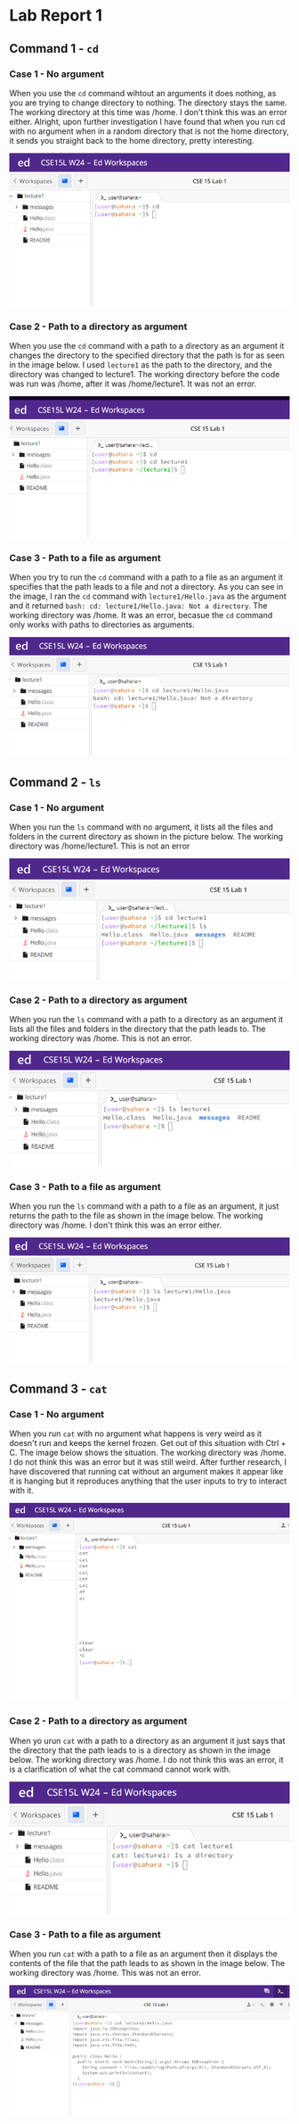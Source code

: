 # Lab Report 1

## Command 1 - `cd`

### Case 1 - No argument
When you use the `cd` command wihtout an arguments it does nothing, as you are trying to change directory to nothing.
The directory stays the same. The working directory at this time was /home. I don't think this was an error either. Alright, upon further investigation I have found that when you run cd with no argument when in a random directory that is not the home directory, it sends you straight back to the home directory, pretty interesting.

![Image](11.png)

### Case 2 - Path to a directory as argument
When you use the `cd` command with a path to a directory as an argument it changes the directory to the specified directory
that the path is for as seen in the image below. I used `lecture1` as the path to the directory, and the directory was changed
to lecture1. The working directory before the code was run was /home, after it was /home/lecture1. It was not an error.

![Image](22.png)

### Case 3 - Path to a file as argument
When you try to run the `cd` command with a path to a file as an argument it specifies that the path leads to a file and not 
a directory. As you can see in the image, I ran the `cd` command with `lecture1/Hello.java` as the argument and it
returned `bash: cd: lecture1/Hello.java: Not a directory`. The working directory was /home. It was an error, becasue the
`cd` command only works with paths to directories as arguments.

![Image](33.png)

## Command 2 - `ls`

### Case 1 - No argument
When you run the `ls` command with no argument, it lists all the files and folders in the current directory as shown in the
picture below. The working directory was /home/lecture1. This is not an error

![Image](44.png)

### Case 2 - Path to a directory as argument
When you run the `ls` command with a path to a directory as an argument it lists all the files and folders in the directory
that the path leads to. The working directory was /home. This is not an error.

![Image](55.png)

### Case 3 - Path to a file as argument
When you run the `ls` command with a path to a file as an argument, it just returns the path to the file as shown in the
image below. The working directory was /home. I don't think this was an error either.

![Image](66.png)

## Command 3 - `cat`

### Case 1 - No argument
When you run `cat` with no argument what happens is very weird as it doesn't run and keeps the kernel frozen. Get out of
this situation with Ctrl + C. The image below shows the situation. The working directory was /home. I do not think this
was an error but it was still weird. After further research, I have discovered that running cat without an argument makes it appear like it is hanging but it reproduces anything that the user inputs to try to interact with it.

![Image](77.png)

### Case 2 - Path to a directory as argument
When yo urun `cat` with a path to a directory as an argument it just says that the directory that the path leads to is a 
directory as shown in the image below. The working directory was /home. I do not think this was an error, it is a clarification of what the cat command cannot work with.

![Image](88.png)

### Case 3 - Path to a file as argument
When you run `cat` with a path to a file as an argument then it displays the contents of the file that the path leads to
as shown in the image below. The working directory was /home. This was not an error.

![Image](99.png)
